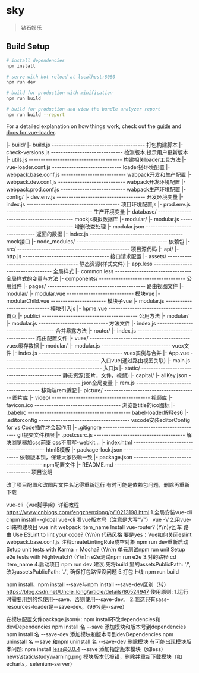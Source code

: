 # sky

> 钻石娱乐

## Build Setup

``` bash
# install dependencies
npm install

# serve with hot reload at localhost:8080
npm run dev

# build for production with minification
npm run build

# build for production and view the bundle analyzer report
npm run build --report
```

For a detailed explanation on how things work, check out the [guide](http://vuejs-templates.github.io/webpack/) and [docs for vue-loader](http://vuejs.github.io/vue-loader).

|- build/
    |- build.js --------------------------------------- 打包构建脚本
    |- check-versions.js ------------------------------ 检测版本,提示用户更新版本
    |- utils.js --------------------------------------- 构建相关loader工具方法
    |- vue-loader.conf.js ----------------------------- loader搭环境配置
    |- webpack.base.conf.js --------------------------- wabpack开发和生产配置
    |- webpack.dev.conf.js ---------------------------- wabpack开发环境配置
    |- webpack.prod.conf.js --------------------------- wabpack生产环境配置
|- config/
    |- dev.env.js ------------------------------------- 开发环境变量
    |- index.js --------------------------------------- 项目环境配置js
    |- prod.env.js ------------------------------------ 生产环境变量
|- database/ ------------------------------------------ mockjs模拟数据库
    |- modular/
        |- modular.js --------------------------------- 增删改查处理
        |- modular.json ------------------------------- 返回的数据
    |- index.js --------------------------------------- mock接口
|- node_modules/ -------------------------------------- 依赖包
|- src/ ----------------------------------------------- 项目源代码
    |- api/
        |- http.js ------------------------------------ 接口请求配置
    |- assets/ ---------------------------------------- 静态资源(样式文件)
        |- app.less ----------------------------------- 全局样式
        |- common.less -------------------------------- 全局样式的变量与方法
    |- components/ ------------------------------------ 公用组件
    |- pages/ ----------------------------------------- 路由视图文件
        |- modular/
            |- modular.vue ---------------------------- 模块vue
            |- modularChild.vue ----------------------- 模块子vue
            |- modular.js ----------------------------- 模块引入js
        |- hpme.vue ----------------------------------- 首页
    |- public/ ---------------------------------------- 公用方法
        |- modular/
            |- modular.js ----------------------------- 方法文件
        |- index.js ----------------------------------- 合并暴露方法
    |- router/
        |- index.js ----------------------------------- 路由配置文件
    |- vuex/ ------------------------------------------ vuex缓存数据
        |- modular/
            |- modular.js ----------------------------- vuex文件
        |- index.js ----------------------------------- vuex实例与合并
    |- App.vue ---------------------------------------- 入口vue(通过路由视图关联)
    |- main.js ---------------------------------------- 入口js
|- static/ -------------------------------------------- 静态资源(图片，文件，视频)
    |- capital/
        |- allKey.json -------------------------------- json全局变量
        |- rem.js ------------------------------------- 移动端rem适配
    |- picture/ --------------------------------------- 图片库
    |- video/ ----------------------------------------- 视频库
    |- favicon.ico ------------------------------------ 浏览器title的ico图标
|- .babelrc ------------------------------------------- babel-loader解释es6
|- .editorconfig -------------------------------------- vscode安装editorConfig for vs Code插件才会起作用
|- .gitignore ----------------------------------------- git提交文件权限
|- .postcssrc.js -------------------------------------- 解决浏览器加css前缀  css不用写-webkit...
|- index.html ----------------------------------------- html5模板
|- package-lock.json ---------------------------------- 依赖版本锁，保证大家依赖一致
|- package.json --------------------------------------- npm配置文件
|- README.md ------------------------------------------ 项目说明



改了项目配置和改图片文件名记得重新运行
有时可能是依赖包问题，删除再重新下载


vue-cli（vue脚手架）详细教程     https://www.cnblogs.com/fengzhenxiong/p/10213198.html
1.全局安装vue-cli
cnpm install --global vue-cli
    看vue版本号（注意是大写“V”）
    vue -V
2.用vue-cli来构建项目
vue init webpack item_name
    Install vue-router? (Y/n)y回车   路由
    Use ESLint to lint your code? (Y/n)n    代码风格   要是yes：Vue如何关闭eslint  webpack.base.conf.js  注释createLintingRule成空对象   npm run dev重新启动
    Setup unit tests with Karma + Mocha? (Y/n)n     单元测试npm run unit
    Setup e2e tests with Nightwatch? (Y/n)n    e2e测试npm run e2e
3.对的路径
cd item_name
4.启动项目
npm run dev
    建议:先将build 里的assetsPublicPath: '/',改为assetsPublicPath: './',    确保打包路径没问题
5.打包上线
npm run build




npm install、npm install --save与npm install --save-dev区别（转）    https://blog.csdn.net/Uncle_long/article/details/80524947
使用原则:
1.运行时需要用到的包使用–-save，否则使用–-save-dev。
2.我这只有sass-resources-loader是--save-dev。（99%是--save）

在模块配置文件package.json中:
npm install不改dependencies和devDependencies
npm install 名 --save 添加模块和版本号到dependencies
npm install 名 --save-dev 添加模块和版本号到devDependencies
npm uninstall 名 --save 和npm uninstall 名 --save-dev 删除模块
有可能出现模块版本问题:
npm install less@3.0.4 --save   添加指定版本模块（如less）
news\static\study\warning.png   模块版本低报错，删除并重新下载模块（如echarts，selenium-server）
